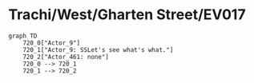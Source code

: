 # Trachi/West/Gharten Street/EV017


```mermaid
graph TD
    720_0["Actor_9"]
    720_1["Actor_9: SSLet's see what's what."]
    720_2["Actor_461: none"]
    720_0 --> 720_1
    720_1 --> 720_2
```